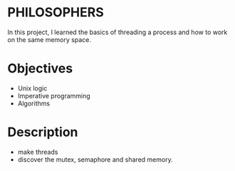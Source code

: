 # PHILOSOPHERS
In this project, I learned the basics of threading a process and how to work on the same memory space. 

# Objectives

- Unix logic 
- Imperative programming 
- Algorithms

# Description
- make threads
- discover the mutex, semaphore and shared memory.

